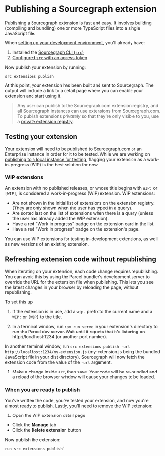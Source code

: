 # Publishing a Sourcegraph extension

Publishing a Sourcegraph extension is fast and easy. It involves building (compiling and bundling) one or more TypeScript files into a single JavaScript file.

When [setting up your development environment](development_environment.md), you'll already have:

1. Installed the [Sourcegraph CLI (`src`)](https://github.com/sourcegraph/src-cli#installation)
1. [Configured `src` with an access token](https://github.com/sourcegraph/src-cli#authentication)

Now publish your extension by running:

```shell
src extensions publish
```

At this point, your extension has been built and sent to Sourcegraph. The output will include a link to a detail page where you can enable your extension and start using it.

> Any user can publish to the Sourcegraph.com extension registry, and all Sourcegraph instances can use extensions from Sourcegraph.com. To publish extensions *privately* so that they're only visible to you, use a [private extension registry](../../admin/extensions/index.md).

## Testing your extension

Your extension will need to be published to Sourcegraph.com or an Enterprise instance in order for it to be tested. While we are working on [publishing to a local instance for testing](https://github.com/sourcegraph/sourcegraph/issues/489), flagging your extension as a work-in-progress (WIP) is the best solution for now.

### WIP extensions

An extension with no published releases, or whose title begins with `WIP:` or `[WIP]`, is considered a work-in-progress (WIP) extension. WIP extensions:

- Are not shown in the initial list of extensions on the extension registry. (They are only shown when the user has typed in a query).
- Are sorted last on the list of extensions when there is a query (unless the user has already added the WIP extension).
- Have a red "Work in progress" badge on the extension card in the list.
- Have a red "Work in progress" badge on the extension's page.

You can use WIP extensions for testing in-development extensions, as well as new versions of an existing extension.

## Refreshing extension code without republishing

When iterating on your extension, each code change requires republishing. You can avoid this by using the Parcel bundler's development server to override the URL for the extension file when publishing. This lets you see the latest changes in your browser by reloading the page, without republishing.

To set this up:

1. If the extension is in use, add a `wip-` prefix to the current name and a `WIP:` or `[WIP]` to the title.

1. In a terminal window, run `npm run serve` in your extension's directory to run the Parcel dev server. Wait until it reports that it's listening on http://localhost:1234 (or another port number).

In another terminal window, run `src extensions publish -url http://localhost:1234/my-extension.js` (my-extension.js being the bundled JavaScript file in your dist directory). Sourcegraph will now fetch the extension code from the value of the `-url` argument.

1. Make a change inside `src`, then save. Your code will be re-bundled and a reload of the browser window will cause your changes to be loaded.

### When you are ready to publish

You've written the code, you've tested your extension, and now you're almost ready to publish. Lastly, you'll need to remove the WIP extension:

1. Open the WIP extension detail page
- Click the **Manage** tab
- Click the **Delete extension** button

Now publish the extension:

```
run src extensions publish`
```
